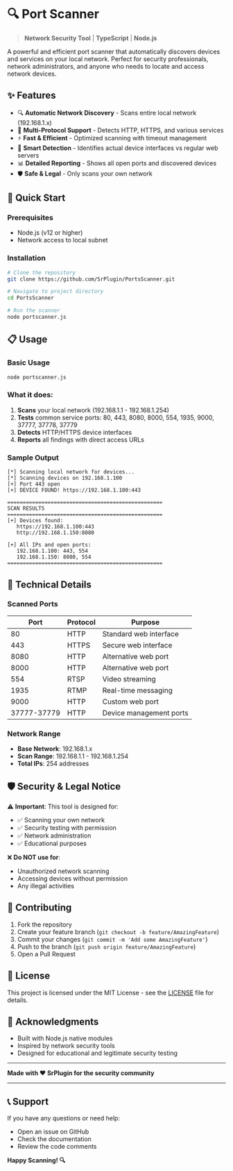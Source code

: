 # 🔍 Port Scanner

> **Network Security Tool** | **TypeScript** | **Node.js**

A powerful and efficient port scanner that automatically discovers devices and services on your local network. Perfect for security professionals, network administrators, and anyone who needs to locate and access network devices.

## ✨ Features

- 🔍 **Automatic Network Discovery** - Scans entire local network (192.168.1.x)
- 📡 **Multi-Protocol Support** - Detects HTTP, HTTPS, and various services
- ⚡ **Fast & Efficient** - Optimized scanning with timeout management
- 🎯 **Smart Detection** - Identifies actual device interfaces vs regular web servers
- 📊 **Detailed Reporting** - Shows all open ports and discovered devices
- 🛡️ **Safe & Legal** - Only scans your own network

## 🚀 Quick Start

### Prerequisites

- Node.js (v12 or higher)
- Network access to local subnet

### Installation

```bash
# Clone the repository
git clone https://github.com/SrPlugin/PortsScanner.git

# Navigate to project directory
cd PortsScanner

# Run the scanner
node portscanner.js
```

## 📋 Usage

### Basic Usage

```bash
node portscanner.js
```

### What it does:

1. **Scans** your local network (192.168.1.1 - 192.168.1.254)
2. **Tests** common service ports: 80, 443, 8080, 8000, 554, 1935, 9000, 37777, 37778, 37779
3. **Detects** HTTP/HTTPS device interfaces
4. **Reports** all findings with direct access URLs

### Sample Output

```
[*] Scanning local network for devices...
[*] Scanning devices on 192.168.1.100
[+] Port 443 open
[+] DEVICE FOUND! https://192.168.1.100:443

==================================================
SCAN RESULTS
==================================================
[+] Devices found:
   https://192.168.1.100:443
   http://192.168.1.150:8080

[+] All IPs and open ports:
   192.168.1.100: 443, 554
   192.168.1.150: 8080, 554
==================================================
```

## 🔧 Technical Details

### Scanned Ports

| Port        | Protocol | Purpose                 |
| ----------- | -------- | ----------------------- |
| 80          | HTTP     | Standard web interface  |
| 443         | HTTPS    | Secure web interface    |
| 8080        | HTTP     | Alternative web port    |
| 8000        | HTTP     | Alternative web port    |
| 554         | RTSP     | Video streaming         |
| 1935        | RTMP     | Real-time messaging     |
| 9000        | HTTP     | Custom web port         |
| 37777-37779 | HTTP     | Device management ports |

### Network Range

- **Base Network**: 192.168.1.x
- **Scan Range**: 192.168.1.1 - 192.168.1.254
- **Total IPs**: 254 addresses

## 🛡️ Security & Legal Notice

⚠️ **Important**: This tool is designed for:

- ✅ Scanning your own network
- ✅ Security testing with permission
- ✅ Network administration
- ✅ Educational purposes

❌ **Do NOT use for**:

- Unauthorized network scanning
- Accessing devices without permission
- Any illegal activities

## 🤝 Contributing

1. Fork the repository
2. Create your feature branch (`git checkout -b feature/AmazingFeature`)
3. Commit your changes (`git commit -m 'Add some AmazingFeature'`)
4. Push to the branch (`git push origin feature/AmazingFeature`)
5. Open a Pull Request

## 📝 License

This project is licensed under the MIT License - see the [LICENSE](LICENSE) file for details.

## 🙏 Acknowledgments

- Built with Node.js native modules
- Inspired by network security tools
- Designed for educational and legitimate security testing

---

**Made with ❤️ SrPlugin for the security community**

---

## 📞 Support

If you have any questions or need help:

- Open an issue on GitHub
- Check the documentation
- Review the code comments

**Happy Scanning! 🔍**

